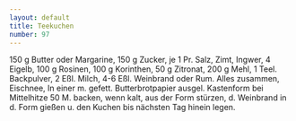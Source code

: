 ```yaml
---
layout: default
title: Teekuchen
number: 97
---
```


150 g Butter oder Margarine, 150 g Zucker, je 1 Pr. Salz, Zimt, Ingwer, 4 Eigelb, 100 g Rosinen, 100 g Korinthen, 50 g Zitronat, 200 g Mehl, 1 Teel. Backpulver, 2 Eßl. Milch, 4-6 Eßl. Weinbrand oder Rum. Alles zusammen, Eischnee,
In einer m. gefett. Butterbrotpapier ausgel. Kastenform bei Mittelhitze 50 M. backen, wenn kalt, aus der Form stürzen, d. Weinbrand in d. Form gießen u. den Kuchen bis nächsten Tag hinein legen.

